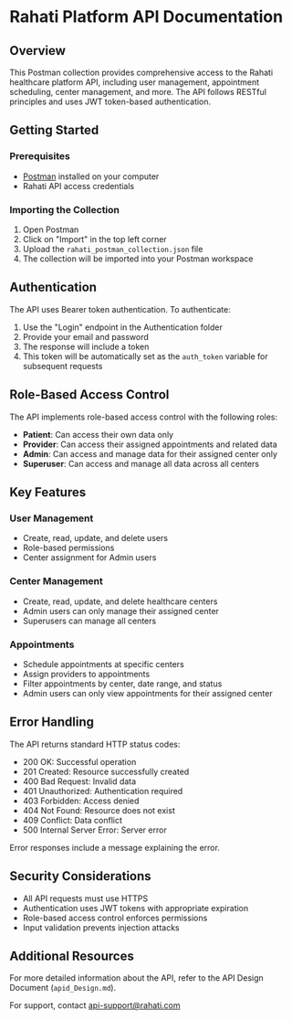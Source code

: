 # Rahati Platform API Documentation

## Overview

This Postman collection provides comprehensive access to the Rahati healthcare platform API, including user management, appointment scheduling, center management, and more. The API follows RESTful principles and uses JWT token-based authentication.

## Getting Started

### Prerequisites
- [Postman](https://www.postman.com/downloads/) installed on your computer
- Rahati API access credentials

### Importing the Collection
1. Open Postman
2. Click on "Import" in the top left corner
3. Upload the `rahati_postman_collection.json` file
4. The collection will be imported into your Postman workspace

## Authentication

The API uses Bearer token authentication. To authenticate:

1. Use the "Login" endpoint in the Authentication folder
2. Provide your email and password
3. The response will include a token
4. This token will be automatically set as the `auth_token` variable for subsequent requests

## Role-Based Access Control

The API implements role-based access control with the following roles:

- **Patient**: Can access their own data only
- **Provider**: Can access their assigned appointments and related data
- **Admin**: Can access and manage data for their assigned center only
- **Superuser**: Can access and manage all data across all centers

## Key Features

### User Management
- Create, read, update, and delete users
- Role-based permissions
- Center assignment for Admin users

### Center Management
- Create, read, update, and delete healthcare centers
- Admin users can only manage their assigned center
- Superusers can manage all centers

### Appointments
- Schedule appointments at specific centers
- Assign providers to appointments
- Filter appointments by center, date range, and status
- Admin users can only view appointments for their assigned center

## Error Handling

The API returns standard HTTP status codes:

- 200 OK: Successful operation
- 201 Created: Resource successfully created
- 400 Bad Request: Invalid data
- 401 Unauthorized: Authentication required
- 403 Forbidden: Access denied
- 404 Not Found: Resource does not exist
- 409 Conflict: Data conflict
- 500 Internal Server Error: Server error

Error responses include a message explaining the error.

## Security Considerations

- All API requests must use HTTPS
- Authentication uses JWT tokens with appropriate expiration
- Role-based access control enforces permissions
- Input validation prevents injection attacks

## Additional Resources

For more detailed information about the API, refer to the API Design Document (`apid_Design.md`).

For support, contact api-support@rahati.com
